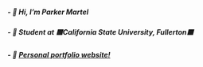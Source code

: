 ##### - 👋 Hi, I’m Parker Martel
##### - 📍 Student at 🟦California State University, Fullerton🟧
##### - 🌱 [Personal portfolio website!](https://parker-martel.github.io)

<!---
parker-martel/parker-martel is a ✨ special ✨ repository because its `README.md` (this file) appears on your GitHub profile.
You can click the Preview link to take a look at your changes.
--->
